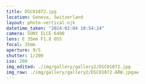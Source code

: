 ```yaml
---
title: DSC01072.jpg
location: Geneva, Switzerland
layout: photo-vertical.njk
datetime_taken: "2024:02:04 18:54:24"
camera: SONY ILCE-6400
lens: E 35mm F1.8 OSS
focal: 35mm
aperture: 9/5
shutter: 1/200
iso: 200
img_edited: ./img/gallery/gallery2/DSC01072.jpg
img_raw: ./img/gallery/gallery2/DSC01072.ARW.jpgaw
---
```

